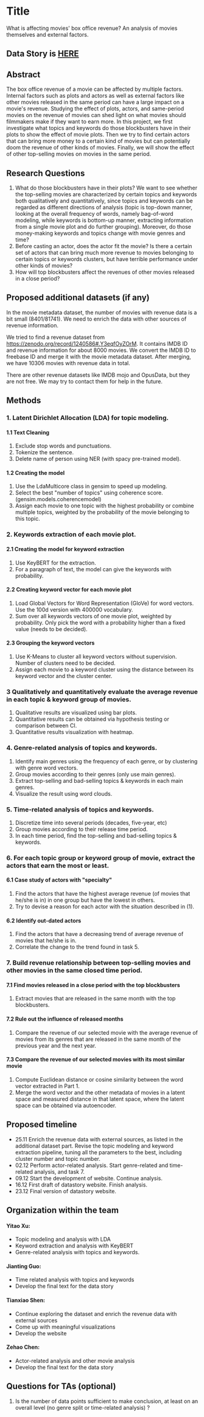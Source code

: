 # Title

What is affecting movies' box office revenue? An analysis of movies themselves and external factors.

## Data Story is [HERE](https://epfl-ada.github.io/ada-2022-project-superplainteamname2022/)

## Abstract

The box office revenue of a movie can be affected by multiple factors. Internal factors such as plots and actors as well as external factors like other movies released in the same period can have a large impact on a movie's revenue. Studying the effect of plots, actors, and same-period movies on the revenue of movies can shed light on what movies should filmmakers make if they want to earn more. In this project, we first investigate what topics and keywords do those blockbusters have in their plots to show the effect of movie plots. Then we try to find certain actors that can bring more money to a certain kind of movies but can potentially doom the revenue of other kinds of movies. Finally, we will show the effect of other top-selling movies on movies in the same period.

## Research Questions

1. What do those blockbusters have in their plots?
We want to see whether the top-selling movies are characterized by certain topics and keywords both qualitatively and quantitatively, since topics and keywords can be regarded as different directions of analysis (topic is top-down manner, looking at the overall frequency of words, namely bag-of-word modeling, while keywords is bottom-up manner, extracting information from a single movie plot and do further grouping). Moreover, do those money-making keywords and topics change with movie genres and time?
2. Before casting an actor, does the actor fit the movie?
Is there a certain set of actors that can bring much more revenue to movies belonging to certain topics or keywords clusters, but have terrible performance under other kinds of movies?
3. How will top blockbusters affect the revenues of other movies released in a close period?

## Proposed additional datasets (if any)

In the movie metadata dataset, the number of movies with revenue data is a bit small (8401/81741). We need to enrich the data with other sources of revenue information.

We tried to find a revenue dataset from <https://zenodo.org/record/1240586#.Y3eqfOyZOrM>. It contains IMDB ID and revenue information for about 8000 movies. We convert the IMDB ID to freebase ID and merge it with the movie metadata dataset. After merging, we have 10306 movies with revenue data in total.

There are other revenue datasets like IMDB mojo and OpusData, but they are not free. We may try to contact them for help in the future.

## Methods

### 1. Latent Dirichlet Allocation (LDA) for topic modeling.

#### 1.1 Text Cleaning

1. Exclude stop words and punctuations. 
2. Tokenize the sentence. 
3. Delete name of person using NER (with spacy pre-trained model).

#### 1.2 Creating the model

1. Use the LdaMulticore class in gensim to speed up modeling.
2. Select the best "number of topics" using coherence score. (gensim.models.coherencemodel)
3. Assign each movie to one topic with the highest probability or combine multiple topics, weighted by the probability of the movie belonging to this topic. 

### 2. Keywords extraction of each movie plot.

#### 2.1 Creating the model for keyword extraction

1. Use KeyBERT for the extraction.
2. For a paragraph of text, the model can give the keywords with probability. 

#### 2.2 Creating keyword vector for each movie plot

1. Load Global Vectors for Word Representation (GloVe) for word vectors. Use the 100d version with 400000 vocabulary. 
2. Sum over all keywords vectors of one movie plot, weighted by probability. Only pick the word with a probability higher than a fixed value (needs to be decided).

#### 2.3 Grouping the keyword vectors

1. Use K-Means to cluster all keyword vectors without supervision. Number of clusters need to be decided.
2. Assign each movie to a keyword cluster using the distance between its keyword vector and the cluster center.

### 3 Qualitatively and quantitatively evaluate the average revenue in each topic & keyword group of movies. 

1. Qualitative results are visualized using bar plots. 
2. Quantitative results can be obtained via hypothesis testing or comparison between CI.
3. Quantitative results visualization with heatmap.

### 4. Genre-related analysis of topics and keywords.

1. Identify main genres using the frequency of each genre, or by clustering with genre word vectors.
2. Group movies according to their genres (only use main genres).
3. Extract top-selling and bad-selling topics & keywords in each main genres. 
4. Visualize the result using word clouds. 

### 5. Time-related analysis of topics and keywords.

1. Discretize time into several periods (decades, five-year, etc)
2. Group movies according to their release time period.
3. In each time period, find the top-selling and bad-selling topics & keywords.

### 6. For each topic group or keyword group of movie, extract the actors that earn the most or least.

#### 6.1 Case study of actors with "specialty"

1. Find the actors that have the highest average revenue (of movies that he/she is in) in one group but have the lowest in others. 
2. Try to devise a reason for each actor with the situation described in (1).

#### 6.2 Identify out-dated actors

1. Find the actors that have a decreasing trend of average revenue of movies that he/she is in. 
2. Correlate the change to the trend found in task 5.

### 7. Build revenue relationship between top-selling movies and other movies in the same closed time period.

#### 7.1 Find movies released in a close period with the top blockbusters
1. Extract movies that are released in the same month with the top blockbusters.

#### 7.2 Rule out the influence of released months
1. Compare the revenue of our selected movie with the average revenue of movies from its genres that are released in the same month of the previous year and the next year. 

#### 7.3 Compare the revenue of our selected movies with its most similar movie
1.   Compute Euclidean distance or cosine similarity between the word vector extracted in Part 1.
2.   Merge the word vector and the other metadata of movies in a latent space and measured distance in that latent space, where the latent space can be obtained via autoencoder.

## Proposed timeline

- 25.11 Enrich the revenue data with external sources, as listed in the additional dataset part. Revise the topic modeling and keyword extraction pipeline, tuning all the parameters to the best, including cluster number and topic number. 
- 02.12 Perform actor-related analysis. Start genre-related and time-related analysis, and task 7.
- 09.12 Start the development of website. Continue analysis.
- 16.12 First draft of datastory website. Finish analysis. 
- 23.12 Final version of datastory website. 

## Organization within the team

#### Yitao Xu: 

- Topic modeling and analysis with LDA
- Keyword extraction and analysis with KeyBERT
- Genre-related analysis with topics and keywords.

#### Jianting Guo:

- Time related analysis with topics and keywords
- Develop the final text for the data story

#### Tianxiao Shen:

- Continue exploring the dataset and enrich the revenue data with external sources
- Come up with meaningful visualizations
- Develop the website

#### Zehao Chen:

- Actor-related analysis and other movie analysis
- Develop the final text for the data story

## Questions for TAs (optional)
1. Is the number of data points sufficient to make conclusion, at least on an overall level (no genre split or time-related analysis) ?
